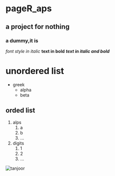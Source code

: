 # pageR_aps
## a project for nothing
### a dummy,it is
*font style in italic*
**text in  bold**
***text in italic and bold***
# unordered list
* greek
  * alpha
  * beta
## orded list
1. alps
   1. a
   2. b 
   3. ...
2. digits
   1. 1
   2. 2
   3. ...


![tanjoor](https://media-cdn.tripadvisor.com/media/photo-s/15/76/6f/3c/brihadeeswara-temple.jpg)
